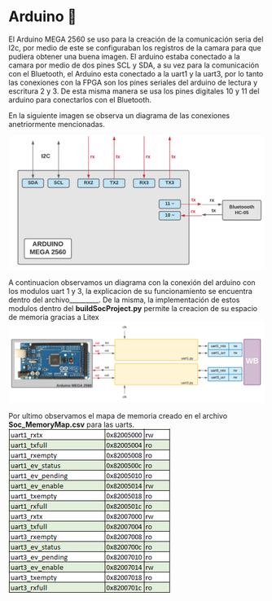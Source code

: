# Arduino  :arrows_counterclockwise:
El Arduino MEGA 2560 se uso para la creación de la comunicación seria del I2c, por medio de este se configuraban los registros de la camara para que pudiera obtener una buena imagen. El arduino estaba conectado a la camara por medio de dos pines SCL y SDA, a su vez para la comunicación con el Bluetooth, el Arduino esta conectado a la uart1 y la uart3, por lo tanto las conexiones con la FPGA son los pines seriales del arduino de lectura y escritura 2 y 3. De esta misma manera se usa los pines digitales 10 y 11 del arduino para conectarlos con el Bluetooth. 

En la siguiente imagen se observa un diagrama de las conexiones anetriormente mencionadas.

![Screenshot](/Imagenes/Arduino.png)

A continuacion observamos un diagrama con la conexión del arduino con los modulos uart 1 y 3, la explicacion de su funcionamiento se encuentra dentro del archivo_________. De la misma, la implementación de estos modulos dentro del **buildSocProject.py** permite la creacion de su espacio de memoria gracias a Litex 
![Screenshot](/Imagenes/Bluetooth.png)

Por ultimo observamos el mapa de memoria creado en el archivo **Soc_MemoryMap.csv** para las uarts.
![Screenshot](/Imagenes/mem_uart13.PNG)


